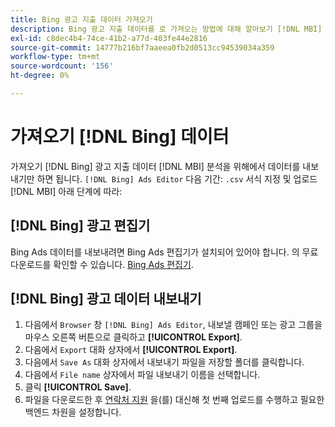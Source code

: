 ```yaml
---
title: Bing 광고 지출 데이터 가져오기
description: Bing 광고 지출 데이터를 로 가져오는 방법에 대해 알아보기 [!DNL MBI] 분석을 위해.
exl-id: c8dec4b4-74ce-41b2-a77d-403fe44e2816
source-git-commit: 14777b216bf7aaeea0fb2d0513cc94539034a359
workflow-type: tm+mt
source-wordcount: '156'
ht-degree: 0%

---
```


# 가져오기 [!DNL Bing] 데이터

가져오기 [!DNL Bing] 광고 지출 데이터 [!DNL MBI] 분석을 위해에서 데이터를 내보내기만 하면 됩니다. `[!DNL Bing] Ads Editor` 다음 기간: `.csv` 서식 지정 및 업로드 [!DNL MBI] 아래 단계에 따라:

## [!DNL Bing] 광고 편집기

Bing Ads 데이터를 내보내려면 Bing Ads 편집기가 설치되어 있어야 합니다. 의 무료 다운로드를 확인할 수 있습니다. [Bing Ads 편집기](https://about.ads.microsoft.com/en-us/solutions/tools/editor).

## [!DNL Bing] 광고 데이터 내보내기

1. 다음에서 `Browser` 창 `[!DNL Bing] Ads Editor`, 내보낼 캠페인 또는 광고 그룹을 마우스 오른쪽 버튼으로 클릭하고 **[!UICONTROL Export]**.
1. 다음에서 `Export` 대화 상자에서 **[!UICONTROL Export]**.
1. 다음에서 `Save As` 대화 상자에서 내보내기 파일을 저장할 폴더를 클릭합니다.
1. 다음에서 `File name` 상자에서 파일 내보내기 이름을 선택합니다.
1. 클릭 **[!UICONTROL Save]**.
1. 파일을 다운로드한 후  [연락처 지원](https://experienceleague.adobe.com/docs/commerce-knowledge-base/kb/troubleshooting/miscellaneous/mbi-service-policies.html?lang=en) 을(를) 대신해 첫 번째 업로드를 수행하고 필요한 백엔드 차원을 설정합니다.
